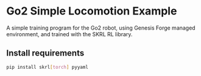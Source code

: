 # Go2 Simple Locomotion Example

A simple training program for the Go2 robot, using Genesis Forge managed environment, and trained with the SKRL RL library.

## Install requirements

```bash
pip install skrl[torch] pyyaml
```
